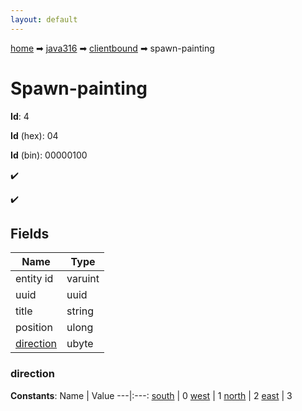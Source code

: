 ```yaml
---
layout: default
---
```


[home](/) ➡ [java316](/protocol/java316) ➡ [clientbound](/protocol/java316/clientbound) ➡ spawn-painting

# Spawn-painting

**Id**: 4

**Id** (hex): 04

**Id** (bin): 00000100

✔️

✔️

## Fields

Name | Type
---|---
entity id | varuint
uuid | uuid
title | string
position | ulong
[direction](#direction) | ubyte

### direction

**Constants**:
Name | Value
---|:---:
[south](direction_south) | 0
[west](direction_west) | 1
[north](direction_north) | 2
[east](direction_east) | 3

